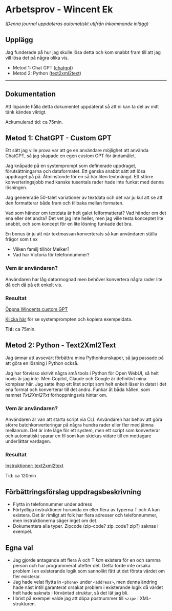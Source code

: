 # Arbetsprov - Wincent Ek

*(Denna journal uppdateras automatiskt utifrån inkommande inlägg)*

## Upplägg

Jag funderade på hur jag skulle lösa detta och kom snabbt fram till att jag vill lösa det på några olika vis.

* Metod 1: Chat GPT ([chatgpt](chatgpt/README.md))
* Metod 2: Python ([text2xml2text](text2xml2text/README.md))

---

## Dokumentation

Att löpande hålla detta dokumentet uppdaterat så att ni kan ta del av mitt tänk kändes viktigt.

Ackumulerad tid: ca 75min. 

## Metod 1: ChatGPT - Custom GPT

Ett sätt jag ville prova var att ge en användare möjlighet att använda ChatGPT, så jag skapade en egen custom GPT för ändamålet.

Jag knåpade på en systemprompt som definerade uppdraget, förutsättningarna och dataformatet. Ett ganska snabbt sätt att lösa uppdraget på på. Åtminstonde för en så här liten textmängd. Ett större konverteringsjobb med kanske tusentals rader hade inte funkat med denna lösningen.

Jag genererade 50-talet variationer av textdata och det var ju kul att se att den formatterar både fram och tillbaka mellan formaten. 

Vad som händer om textdata är helt galet felformatterat? Vad händer om det ena eller det andra? Det vet jag inte heller, men jag ville testa konceptet lite snabbt, och som koncept för en lite lösning funkade det bra.

En bonus är ju att när textmassan konverterats så kan användaren ställa frågor som t.ex 
* Vilken familj tillhör Melker?
* Vad har Victoria för telefonnummer?

### **Vem är användaren?**

Användaren har låg datormognad men behöver konvertera några rader lite då och då på ett enkelt vis.

### **Resultat**

[Öppna Wincents custom GPT](https://chatgpt.com/g/g-6835ec5574dc81919a9285e60e571739-arbetsprov-softhouse)

[Klicka här](chatgpt/README.md) för se systemprompten och kopiera exempeldata. 

**Tid:** ca 75min.

## Metod 2: Python - Text2Xml2Text

Jag ämnar att avsevärt förbättra mina Pythonkunskaper, så jag passade på att göra en lösning i Python också. 

Jag har förvisso skrivit några små tools i Python för Open WebUI, så helt novis är jag inte. Men Copilot, Claude och Google är definitivt mina kompisar här. Jag satte ihop ett litet script som helt enkelt läser in datat i det ena format och konverterar till det andra. Funkar åt båda hållen, som namnet *Txt2Xml2Txt* förhoppningsvis hintar om.

### Vem är användaren?

Användaren är van att starta script via CLI. Användaren har behov att göra större batchkonverteringar på några hundra rader eller fler med jämna mellanrum. Det är inte läge för ett system, men ett script som konverterar och automatiskt sparar en fil som kan skickas vidare till en mottagare underlättar vardagen.

### **Resultat**

[Instruktioner: text2xml2text](text2xml2text/README.md)

Tid: ca 120min

## Förbättringsförslag uppdragsbeskrivning

* Flytta in telefonnummer under adress
* Förtydliga instruktioner huruvida en eller flera av typerna T och A kan existera. Det är rimligt att folk har flera adresser och telefonnummer, men instruktionerna säger inget om det.
* Dokumentera alla typer. Zipcode (zip-code? zip_code? zip?) saknas i exempel.

## Egna val

* Jag gjorde antagande att flera A och T *kan* existera för en och samma person och har programmerat utefter det. Detta torde inte orsaka problem i en existerande logik som sannolikt fått ut det första värdet om fler existerar.
* Jag hade velat flytta in `<phone>` under `<address>`, men denna ändring hade näst intill garanterat orsakat problem i existerande logik då värdet helt hade saknats i förväntad struktur, så det lät jag bli.
* I brist på exempel valde jag att döpa postnummer till `<zip>` i XML-strukturen.
